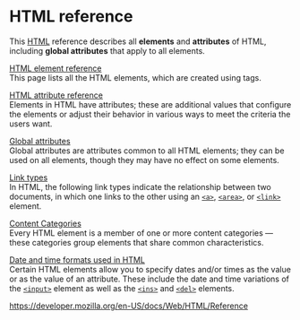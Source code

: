 HTML reference
==============

This [HTML](index) reference describes all **elements** and **attributes** of HTML, including **global attributes** that apply to all elements.

[HTML element reference](element)  
This page lists all the HTML elements, which are created using tags.

[HTML attribute reference](attributes)  
Elements in HTML have attributes; these are additional values that configure the elements or adjust their behavior in various ways to meet the criteria the users want.

[Global attributes](global_attributes)  
Global attributes are attributes common to all HTML elements; they can be used on all elements, though they may have no effect on some elements.

[Link types](link_types)  
In HTML, the following link types indicate the relationship between two documents, in which one links to the other using an [`<a>`](element/a), [`<area>`](element/area), or [`<link>`](element/link) element.

[Content Categories](https://developer.mozilla.org/en-US/docs/Web/Guide/HTML/Content_categories)  
Every HTML element is a member of one or more content categories — these categories group elements that share common characteristics.

[Date and time formats used in HTML](date_and_time_formats)  
Certain HTML elements allow you to specify dates and/or times as the value or as the value of an attribute. These include the date and time variations of the [`<input>`](element/input) element as well as the [`<ins>`](element/ins) and [`<del>`](element/del) elements.

<a href="https://developer.mozilla.org/en-US/docs/Web/HTML/Reference" class="_attribution-link">https://developer.mozilla.org/en-US/docs/Web/HTML/Reference</a>
